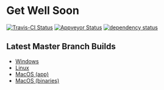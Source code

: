 # Get Well Soon

[![Travis-CI Status](https://travis-ci.org/stevebob/gws.svg?branch=master)](https://travis-ci.org/stevebob/gws)
[![Appveyor Status](https://ci.appveyor.com/api/projects/status/github/stevebob/gws?branch=master&svg=true)](https://ci.appveyor.com/project/stevebob/gws)
[![dependency status](https://deps.rs/repo/github/stevebob/gws/status.svg)](https://deps.rs/repo/github/stevebob/gws)

## Latest Master Branch Builds

 - [Windows](https://files.gridbugs.org/get-well-soon-windows-x86_64-master.zip)
 - [Linux](https://files.gridbugs.org/get-well-soon-linux-x86_64-master.zip)
 - [MacOS (app)](https://files.gridbugs.org/GetWellSoon-master.dmg)
 - [MacOS (binaries)](https://files.gridbugs.org/get-well-soon-macos-x86_64-master.zip)

